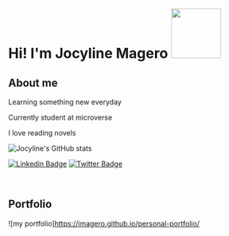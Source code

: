 <h1>Hi! I'm Jocyline Magero
<img src="https://media.giphy.com/media/GfjeYlRzhb5fNzG2XU/giphy.gif" width="100"><br></h1>

<h2>About me</h2>
<p>Learning something new everyday</p>
<p>Currently student at microverse</p>
<p>I love reading novels</p>

![Jocyline's GitHub stats](https://github-readme-stats.vercel.app/api?username=Jmagero&show_icons=true&theme=radical)


[![Linkedin Badge](https://img.shields.io/badge/-Jocyline%20Magero-blue?style=flat-square&logo=Linkedin&logoColor=white&link=https://www.linkedin.com/in/jocyline-magero-9592b0145/)](https://www.linkedin.com/in/jocyline-magero-9592b0145/)
[![Twitter Badge](https://img.shields.io/badge/-@magero_jocyline_-1ca0f1?style=flat-square&labelColor=1ca0f1&logo=twitter&logoColor=white&link=https://twitter.com/magero_jocyline)](https://twitter.com/magero_jocyline)

<br />

## Portfolio
![my portfolio]https://jmagero.github.io/personal-portfolio/

